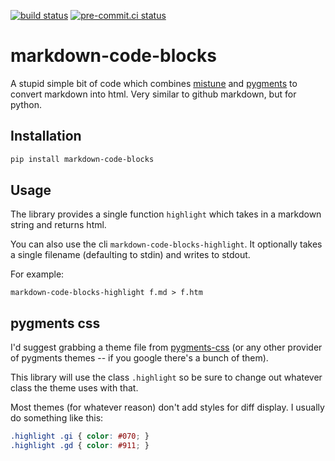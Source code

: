 [![build status](https://github.com/asottile/markdown-code-blocks/actions/workflows/main.yml/badge.svg)](https://github.com/asottile/markdown-code-blocks/actions/workflows/main.yml)
[![pre-commit.ci status](https://results.pre-commit.ci/badge/github/asottile/markdown-code-blocks/main.svg)](https://results.pre-commit.ci/latest/github/asottile/markdown-code-blocks/main)

markdown-code-blocks
====================

A stupid simple bit of code which combines [mistune][mistune] and
[pygments][pygments] to convert markdown into html.  Very similar to github
markdown, but for python.


## Installation

```bash
pip install markdown-code-blocks
```

## Usage

The library provides a single function `highlight` which takes in a markdown
string and returns html.

You can also use the cli `markdown-code-blocks-highlight`.  It optionally
takes a single filename (defaulting to stdin) and writes to stdout.

For example:

`markdown-code-blocks-highlight f.md > f.htm`


## pygments css

I'd suggest grabbing a theme file from [pygments-css][pygments-css]
(or any other provider of pygments themes -- if you google there's a bunch of
them).

This library will use the class `.highlight` so be sure to change out whatever
class the theme uses with that.

Most themes (for whatever reason) don't add styles for diff display.  I
usually do something like this:

```css
.highlight .gi { color: #070; }
.highlight .gd { color: #911; }
```

[mistune]: https://github.com/lepture/mistune
[pygments]: http://pygments.org/
[pygments-css]: https://github.com/richleland/pygments-css
